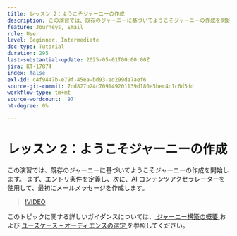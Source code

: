 ```yaml
---
title: レッスン 2：ようこそジャーニーの作成
description: この演習では、既存のジャーニーに基づいてようこそジャーニーの作成を開始します。 まず、エントリ条件を定義し、次に、AI コンテンツアクセラレーターを使用して、最初にメールメッセージを作成します。
feature: Journeys, Email
role: User
level: Beginner, Intermediate
doc-type: Tutorial
duration: 295
last-substantial-update: 2025-05-01T00:00:00Z
jira: KT-17874
index: false
exl-id: c4f9447b-e79f-45ea-bd93-ed299da7aef6
source-git-commit: 7dd827b24c709149201139d180e5bec4c1c6d5dd
workflow-type: tm+mt
source-wordcount: '97'
ht-degree: 0%

---
```


# レッスン 2：ようこそジャーニーの作成

この演習では、既存のジャーニーに基づいてようこそジャーニーの作成を開始します。 まず、エントリ条件を定義し、次に、AI コンテンツアクセラレーターを使用して、最初にメールメッセージを作成します。

>[!VIDEO](https://video.tv.adobe.com/v/3457896/?learn=on&enablevpops)

このトピックに関する詳しいガイダンスについては、[ ジャーニー構築の概要 ](/help/create-journeys/introduction-to-building-a-journey.md) および [ ユースケース – オーディエンスの選定 ](/help/create-journeys/use-case-audience-qualification.md) を参照してください。
